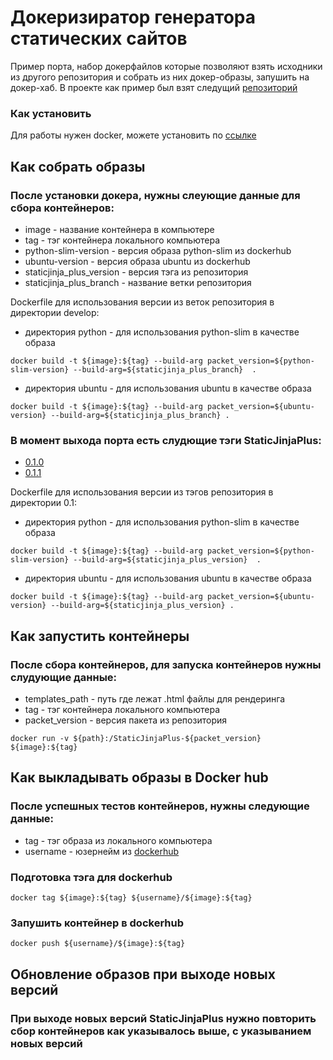 # Докеризиратор генератора статических сайтов

Пример порта, набор докерфайлов которые позволяют взять исходники из другого репозитория и собрать из них докер-образы,
запушить на докер-хаб.
В проекте как пример был взят следущий [репозиторий](https://github.com/MrDave/StaticJinjaPlus)

### Как установить

Для работы нужен docker, можете установить по [ссылке](https://docs.docker.com/engine/install/)

## Как собрать образы

### После установки докера, нужны слеующие данные для сбора контейнеров:

* image - название контейнера в компьютере
* tag - тэг контейнера локального компьютера
* python-slim-version - версия образа python-slim из dockerhub
* ubuntu-version - версия образа ubuntu из dockerhub
* staticjinja_plus_version - версия тэга из репозитория
* staticjinja_plus_branch - название ветки репозитория

Dockerfile для использования версии из веток репозитория в директории develop:

* директория python - для использования python-slim в качестве образа

```
docker build -t ${image}:${tag} --build-arg packet_version=${python-slim-version} --build-arg=${staticjinja_plus_branch}  .
```

* директория ubuntu - для использования ubuntu в качестве образа

```
docker build -t ${image}:${tag} --build-arg packet_version=${ubuntu-version} --build-arg=${staticjinja_plus_branch} .
```

### В момент выхода порта есть слудющие тэги StaticJinjaPlus:

- [0.1.0](https://github.com/MrDave/StaticJinjaPlus/releases/tag/0.1.0)
- [0.1.1](https://github.com/MrDave/StaticJinjaPlus/releases/tag/0.1.1)

Dockerfile для использования версии из тэгов репозитория в директории 0.1:

* директория python - для использования python-slim в качестве образа

```
docker build -t ${image}:${tag} --build-arg packet_version=${python-slim-version} --build-arg=${staticjinja_plus_version}  .
```

* директория ubuntu - для использования ubuntu в качестве образа

```
docker build -t ${image}:${tag} --build-arg packet_version=${ubuntu-version} --build-arg=${staticjinja_plus_version} .
```

## Как запустить контейнеры

### После сбора контейнеров, для запуска контейнеров нужны слудующие данные:

* templates_path - путь где лежат .html файлы для рендеринга
* tag - тэг контейнера локального компьютера
* packet_version - версия пакета из репозитория

```
docker run -v ${path}:/StaticJinjaPlus-${packet_version}  ${image}:${tag}
```

## Как выкладывать образы в Docker hub

### После успешных тестов контейнеров, нужны следующие данные:

* tag - тэг образа из локального компьютера
* username - юзернейм из [dockerhub](https://hub.docker.com/)

### Подготовка тэга для dockerhub

```
docker tag ${image}:${tag} ${username}/${image}:${tag}
```

### Запушить контейнер в dockerhub

```
docker push ${username}/${image}:${tag}
```

## Обновление образов при выходе новых версий

### При выходе новых версий StaticJinjaPlus нужно повторить сбор контейнеров как указывалось выше, с указыванием новых версий